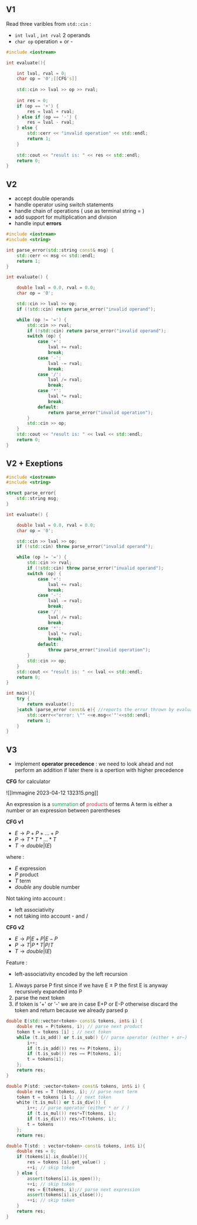 ## V1

Read three varibles from `std::cin` :
+ `int lval` , `int rval` 2 operands
+ `char op`  operation + or -

```c++
#include <iostream>

int evaluate(){

	int lval, rval = 0;
	char op = '0';[[CFG's]]
    
    std::cin >> lval >> op >> rval;
    
	int res = 0;
    if (op == '+') {
        res = lval + rval;
    } else if (op == '-') {
        res = lval - rval;
    } else {
        std::cerr << "invalid operation" << std::endl;
        return 1;
    }
    
    std::cout << "result is: " << res << std::endl;
    return 0;
}
```


## V2

+ accept double operands
+ handle operator using switch statements
+ handle chain of operations ( use as terminal string = )
+ add support for multiplication and division
+ handle input **errors**

```c++
#include <iostream>
#include <string>

int parse_error(std::string const& msg) {
    std::cerr << msg << std::endl;
    return 1;
}

int evaluate() {

    double lval = 0.0, rval = 0.0;
    char op = '0';

    std::cin >> lval >> op;
    if (!std::cin) return parse_error("invalid operand");

    while (op != '=') {
        std::cin >> rval;
        if (!std::cin) return parse_error("invalid operand");
        switch (op) {
            case '+':
                lval += rval;
                break;
            case '-':
                lval -= rval;
                break;
            case '/':
                lval /= rval;
                break;
            case '*':
                lval *= rval;
                break;
            default:
                return parse_error("invalid operation");
        }
        std::cin >> op;
    }
    std::cout << "result is: " << lval << std::endl;
    return 0;
}
```


## V2 + Exeptions

```c++
#include <iostream>
#include <string>

struct parse_error{
	std::string msg;
}

int evaluate() {

    double lval = 0.0, rval = 0.0;
    char op = '0';

    std::cin >> lval >> op;
    if (!std::cin) throw parse_error("invalid operand");

    while (op != '=') {
        std::cin >> rval;
        if (!std::cin) throw parse_error("invalid operand");
        switch (op) {
            case '+':
                lval += rval;
                break;
            case '-':
                lval -= rval;
                break;
            case '/':
                lval /= rval;
                break;
            case '*':
                lval *= rval;
                break;
            default:
                throw parse_error("invalid operation");
        }
        std::cin >> op;
    }
    std::cout << "result is: " << lval << std::endl;
    return 0;
}

int main(){
	try {
		return evaluate();
	}catch (parse_error const& e){ //reports the error thrown by evaluate
		std::cerr<<"error: \"" <<e.msg<<'"'<<std::endl;
		return 1;
	}
}
```


## V3

+ implement **operator precedence** : we need to look ahead and not perform an addition if later there is a opertion with higher precedence

**CFG** for calculator

![[Immagine 2023-04-12 132315.png]]

An expression is a<font color=00b050> summation</font> of <font color=ff323c> products</font> of terms
A term is either a number or an expression between parentheses

**CFG v1**

+ $E \longrightarrow P+P+...+P$
+ $P \longrightarrow T*T*...*T$
+ $T \longrightarrow double | ( E )$

where : 
+ $E$ expression
+ $P$ product
+ $T$ term
+ $double$ any double number

Not taking into account : 
+ left associativity
+ not taking into account - and / 

**CFG v2**

+ $E \longrightarrow P|E+P|E-P$
+ $P \longrightarrow T|P*T|P/T$
+ $T \longrightarrow double | (E)$

Feature : 
+ left-associativity encoded by the left recursion

1. Always parse P first since if we have E $\pm$ P the first E is anyway recursively expanded into P
2. parse the next token
3. if token is '+' or '-' we are in case E+P or E-P otherwise discard the token and return because we already parsed p


```c++
double E(std::vector<token> const& tokens, int& i) {
	double res = P(tokens, i); // parse next product
	token t = tokens [i] ; // next token
	while (t.is_add() or t.is_sub() {// parse operator (either + or—)
		i++;
		if (t.is_add()) res += P(tokens, i);
		if (t.is_sub()) res —= P(tokens, i);
		t = tokens[i];
	};
	return res;
}
```

```c++
double P(std: :vector<token> const& tokens, int& i) {
	double res = T (tokens, i); // parse next term
	token t = tokens [i l; // next token
	white (t.is_mul() or t.is_div()) {
		i++; // parse operator (either * or / )
		if (t.is_mul()) res*=T(tokens, i);
		if (t.is_div()) res/=T(tokens, i);
		t = tokens
	};
	return res;
```

```c++
double T(std: : vector<token> const& tokens, int& i){
	double res = 0;
	if (tokens[i].is_double()){
		res = tokens [i].get_value() ;
		++i; // skip token
	} else {
		assert(tokens[i].is_open());
		++i; // skip token
		res = E(tokens, i);// parse next expression
		assert(tokens[i].is_close());
		++i; // skip token
	}
	return res;
}
```

